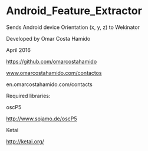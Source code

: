 # Android_Feature_Extractor
Sends Android device Orientation (x, y, z) to Wekinator


Developed by Omar Costa Hamido

April 2016

https://github.com/omarcostahamido

www.omarcostahamido.com/contactos

en.omarcostahamido.com/contacts
 

 
Required libraries:

oscP5

http://www.sojamo.de/oscP5

Ketai

http://ketai.org/

